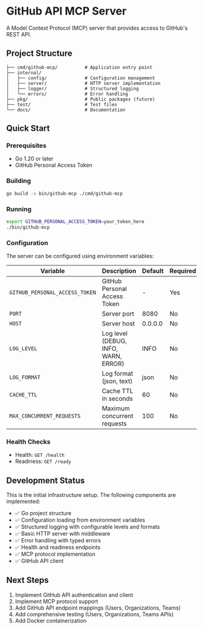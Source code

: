 # GitHub API MCP Server

A Model Context Protocol (MCP) server that provides access to GitHub's REST API.

## Project Structure

```
├── cmd/github-mcp/          # Application entry point
├── internal/
│   ├── config/              # Configuration management
│   ├── server/              # HTTP server implementation
│   ├── logger/              # Structured logging
│   └── errors/              # Error handling
├── pkg/                     # Public packages (future)
├── test/                    # Test files
└── docs/                    # Documentation
```

## Quick Start

### Prerequisites

- Go 1.20 or later
- GitHub Personal Access Token

### Building

```bash
go build -o bin/github-mcp ./cmd/github-mcp
```

### Running

```bash
export GITHUB_PERSONAL_ACCESS_TOKEN=your_token_here
./bin/github-mcp
```

### Configuration

The server can be configured using environment variables:

| Variable | Description | Default | Required |
|----------|-------------|---------|----------|
| `GITHUB_PERSONAL_ACCESS_TOKEN` | GitHub Personal Access Token | - | Yes |
| `PORT` | Server port | 8080 | No |
| `HOST` | Server host | 0.0.0.0 | No |
| `LOG_LEVEL` | Log level (DEBUG, INFO, WARN, ERROR) | INFO | No |
| `LOG_FORMAT` | Log format (json, text) | json | No |
| `CACHE_TTL` | Cache TTL in seconds | 60 | No |
| `MAX_CONCURRENT_REQUESTS` | Maximum concurrent requests | 100 | No |

### Health Checks

- Health: `GET /health`
- Readiness: `GET /ready`

## Development Status

This is the initial infrastructure setup. The following components are implemented:

- ✅ Go project structure
- ✅ Configuration loading from environment variables
- ✅ Structured logging with configurable levels and formats
- ✅ Basic HTTP server with middleware
- ✅ Error handling with typed errors
- ✅ Health and readiness endpoints
- ✅ MCP protocol implementation
- ✅ GitHub API client

## Next Steps

1. Implement GitHub API authentication and client
2. Implement MCP protocol support
3. Add GitHub API endpoint mappings (Users, Organizations, Teams)
4. Add comprehensive testing (Users, Organizations, Teams APIs)
5. Add Docker containerization
